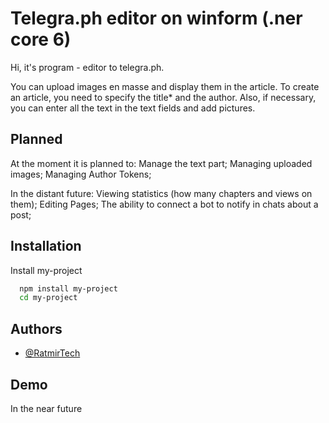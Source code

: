 
# Telegra.ph editor on winform (.ner core 6)

Hi, it's program - editor to telegra.ph.

You can upload images en masse and display them in the article.
To create an article, you need to specify the title* and the author.
Also, if necessary, you can enter all the text in the text fields and add pictures.


## Planned

At the moment it is planned to:
Manage the text part;
Managing uploaded images;
Managing Author Tokens;

In the distant future:
Viewing statistics (how many chapters and views on them);
Editing Pages;
The ability to connect a bot to notify in chats about a post;


## Installation

Install my-project
```bash
  npm install my-project
  cd my-project
```
    
## Authors

- [@RatmirTech](https://www.github.com/RatmirTech)






## Demo

In the near future

